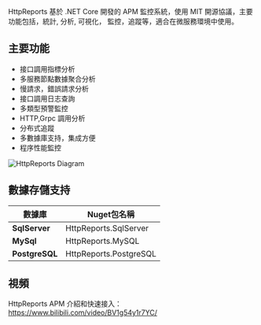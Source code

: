 HttpReports 基於 .NET Core 開發的 APM 監控系統，使用 MIT 開源協議，主要功能包括，統計, 分析, 可視化， 監控，追蹤等，適合在微服務環境中使用。

## 主要功能

- 接口調用指標分析
- 多服務節點數據聚合分析
- 慢請求，錯誤請求分析
- 接口調用日志查詢
- 多類型預警監控
- HTTP,Grpc 調用分析
- 分布式追蹤
- 多數據庫支持，集成方便
- 程序性能監控

![HttpReports Diagram](/articles/projects/httpreports/assets/diagram.jpg)


## 數據存儲支持

| 數據庫         | Nuget包名稱            |
| -------------- | ---------------------- |
| **SqlServer**  | HttpReports.SqlServer  |
| **MySql**      | HttpReports.MySQL      |
| **PostgreSQL** | HttpReports.PostgreSQL |

## 視頻

HttpReports APM 介紹和快速接入：https://www.bilibili.com/video/BV1g54y1r7YC/

